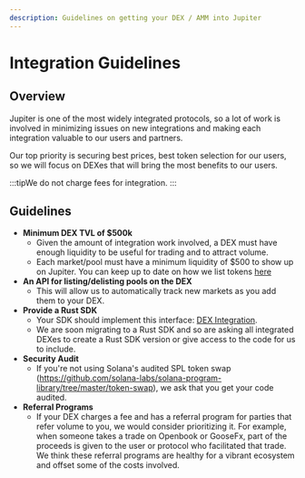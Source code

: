 ```yaml
---
description: Guidelines on getting your DEX / AMM into Jupiter
---
```

# Integration Guidelines

## Overview

Jupiter is one of the most widely integrated protocols, so a lot of work is involved in minimizing issues on new integrations and making each integration valuable to our users and partners.

Our top priority is securing best prices, best token selection for our users, so we will focus on DEXes that will bring the most benefits to our users.

:::tipWe do not charge fees for integration.
:::

## Guidelines

- **Minimum DEX TVL of $500k**
    - Given the amount of integration work involved, a DEX must have enough liquidity to be useful for trading and to attract volume.
    - Each market/pool must have a minimum liquidity of $500 to show up on Jupiter. You can keep up to date on how we list tokens [here](/docs/get-your-token-onto-jup)
- **An API for listing/delisting pools on the DEX**
    - This will allow us to automatically track new markets as you add them to your DEX.
- **Provide a Rust SDK**
    - Your SDK should implement this interface: [DEX Integration](/docs/tokens-and-dexes/rust-integration).
    - We are soon migrating to a Rust SDK and so are asking all integrated DEXes to create a Rust SDK version or give access to the code for us to include.
- **Security Audit**
    - If you're not using Solana's audited SPL token swap (https://github.com/solana-labs/solana-program-library/tree/master/token-swap), we ask that you get your code audited.
- **Referral Programs**
    - If your DEX charges a fee and has a referral program for parties that refer volume to you, we would consider prioritizing it. For example, when someone takes a trade on Openbook or GooseFx, part of the proceeds is given to the user or protocol who facilitated that trade. We think these referral programs are healthy for a vibrant ecosystem and offset some of the costs involved.